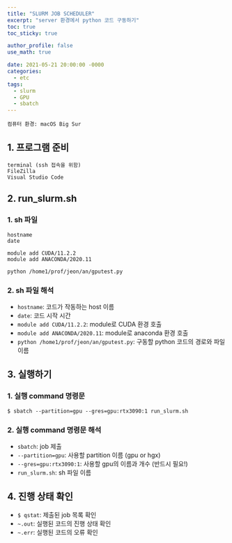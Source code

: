 ```yaml
---
title: "SLURM JOB SCHEDULER"
excerpt: "server 환경에서 python 코드 구동하기"
toc: true
toc_sticky: true

author_profile: false
use_math: true

date: 2021-05-21 20:00:00 -0000
categories: 
  - etc
tags:
  - slurm
  - GPU
  - sbatch
---
```


	컴퓨터 환경: macOS Big Sur

## 1. 프로그램 준비

```
terminal (ssh 접속을 위함)
FileZilla
Visual Studio Code
```

## 2. run_slurm.sh

### 1. sh 파일
```
hostname
date

module add CUDA/11.2.2
module add ANACONDA/2020.11

python /home1/prof/jeon/an/gputest.py
```

### 2. sh 파일 해석

- `hostname`: 코드가 작동하는 host 이름
- `date`: 코드 시작 시간
- `module add CUDA/11.2.2`: module로 CUDA 환경 호출
- `module add ANACONDA/2020.11`: module로 anaconda 환경 호출
- `python /home1/prof/jeon/an/gputest.py`: 구동할 python 코드의 경로와 파일 이름

## 3. 실행하기

### 1. 실행 command 명령문

```
$ sbatch --partition=gpu --gres=gpu:rtx3090:1 run_slurm.sh
```

### 2. 실행 command 명령문 해석 

- `sbatch`: job 제출
- `--partition=gpu`: 사용할 partition 이름 (gpu or hgx)
- `--gres=gpu:rtx3090:1`: 사용할 gpu의 이름과 개수 (반드시 필요!)
- `run_slurm.sh`: sh 파일 이름

## 4. 진행 상태 확인

- `$ qstat`: 제출된 job 목록 확인
- `~.out`: 실행된 코드의 진행 상태 확인
- `~.err`: 실행된 코드의 오류 확인
<!--stackedit_data:
eyJoaXN0b3J5IjpbLTM3MDUxNDcwMl19
-->